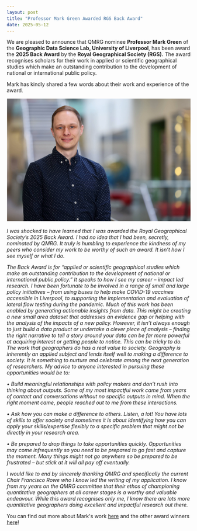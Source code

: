 ```yaml
---
layout: post
title: "Professor Mark Green Awarded RGS Back Award"
date: 2025-05-12
---
```


We are pleased to announce that QMRG nominee **Professor Mark Green** of the **Geographic Data Science Lab, University of Liverpool**, has been award the **2025 Back Award** by the **Royal Geographical Society (RGS).** The award recognises scholars for their work in applied or scientific geographical studies which make an outstanding contribution to the development of national or international public policy. 

Mark has kindly shared a few words about their work and experience of the award. 

<img src="/images/mark_green.png" alt="..." width="600"/>

*I was shocked to have learned that I was awarded the Royal Geographical Society’s 2025 Back Award. I had no idea that I had been, secretly, nominated by QMRG. It truly is humbling to experience the kindness of my peers who consider my work to be worthy of such an award. It isn’t how I see myself or what I do.* 

*The Back Award is for “applied or scientific geographical studies which make an outstanding contribution to the development of national or international public policy.” It speaks to how I see my career – impact led research. I have been fortunate to be involved in a range of small and large policy initiatives – from using buses to help make COVID-19 vaccines accessible in Liverpool, to supporting the implementation and evaluation of lateral flow testing during the pandemic.
Much of this work has been enabled by generating actionable insights from data. This might be creating a new small area dataset that addresses an evidence gap or helping with the analysis of the impacts of a new policy. However, it isn’t always enough to just build a data product or undertake a clever piece of analysis – finding the right narrative to tell a story around your data can be far more powerful at acquiring interest or getting people to notice. This can be tricky to do.
The work that geographers do has a real value to society. Geography is inherently an applied subject and lends itself well to making a difference to society. It is something to nurture and celebrate among the next generation of researchers. My advice to anyone interested in pursuing these opportunities would be to:*

*•	Build meaningful relationships with policy makers and don’t rush into thinking about outputs. Some of my most impactful work came from years of contact and conversations without no specific outputs in mind. When the right moment came, people reached out to me from these interactions.* </br>

*•	Ask how you can make a difference to others. Listen, a lot! You have lots of skills to offer society and sometimes it is about identifying how you can apply your skills/expertise flexibly to a specific problem that might not be directly in your research area.*  

*•	Be prepared to drop things to take opportunities quickly. Opportunities may come infrequently so you need to be prepared to go fast and capture the moment. Many things might not go anywhere so be prepared to be frustrated – but stick at it will all pay off eventually.* 

*I would like to end by sincerely thanking QMRG and specifically the current Chair Francisco Rowe who I know led the writing of my application. I know from my years on the QMRG committee that their ethos of championing quantitative geographers at all career stages is a worthy and valuable endeavour. While this award recognises only me, I know there are lots more quantitative geographers doing excellent and impactful research out there.*

You can find out more about Mark's work [here](https://www.liverpool.ac.uk/people/mark-green_) and the other award winners [here](https://www.rgs.org/about-us/our-work/medals-awards-and-prizes/society-medals-and-awards/2025-awards)!
